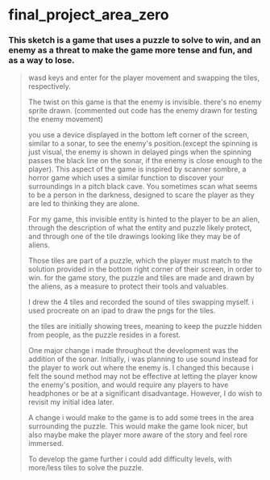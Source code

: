 # final_project_area_zero

### This sketch is a game that uses a puzzle to solve to win, and an enemy as a threat to make the game more tense and fun, and as a way to lose.

>wasd keys and enter for the player movement and swapping the tiles, respectively.
>
>The twist on this game is that the enemy is invisible. there's no enemy sprite drawn. (commented out code has the enemy drawn for testing the enemy movement)
>
>you use a device displayed in the bottom left corner of the screen, similar to a sonar, to see the enemy's position.(except the spinning is just visual, the enemy is shown in delayed pings when the spinning passes the black line on the sonar, if the enemy is close enough to the player). This aspect of the game is inspired by scanner sombre, a horror game which uses a similar function to discover your surroundings in a pitch black cave. You sometimes scan what seems to be a person in the darkness, designed to scare the player as they are led to thinking they are alone.
>
>For my game, this invisible entity is hinted to the player to be an alien, through the description of what the entity and puzzle likely protect, and through one of the tile drawings looking like they may be of aliens.
>
>Those tiles are part of a puzzle, which the player must match to the solution provided in the bottom right corner of their screen, in order to win. for the game story, the puzzle and tiles are made and drawn by the aliens, as a measure to protect their tools and valuables. 
>
>I drew the 4 tiles and recorded the sound of tiles swapping myself. i used procreate on an ipad to draw the pngs for the tiles.
>
>the tiles are initially showing trees, meaning to keep the puzzle hidden from people, as the puzzle resides in a forest.
>
>One major change i made throughout the development was the addition of the sonar. Initially, i was planning to use sound instead for the player to work out where the enemy is. I changed this because i felt the sound method may not be effective at letting the player know the enemy's position, and would require any players to have headphones or be at a significant disadvantage. However, I do wish to revisit my initial idea later.
>
>A change i would make to the game is to add some trees in the area surrounding the puzzle. This would make the game look nicer, but also maybe make the player more aware of the story and feel rore immersed.
>
>To develop the game further i could add difficulty levels, with more/less tiles to solve the puzzle.
